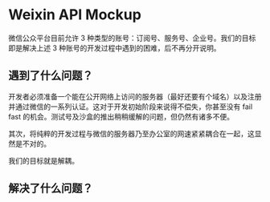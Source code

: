 Weixin API Mockup
==

微信公众平台目前允许 3 种类型的账号：订阅号、服务号、企业号。我们的目标即是解决上述 3 种账号的开发过程中遇到的困难，后不再分开说明。

## 遇到了什么问题？

开发者必须准备一个能在公开网络上访问的服务器（最好还要有个域名）以及注册并通过微信的一系列认证。这对于开发初始阶段来说得不偿失，你甚至没有 fail fast 的机会。测试号及沙盒的推出稍稍缓解的问题，但仍然有诸多不便。

其次，将纯粹的开发过程与微信的服务器乃至办公室的网速紧紧耦合在一起，这显然是不对的。

我们的目标就是解耦。

## 解决了什么问题？
